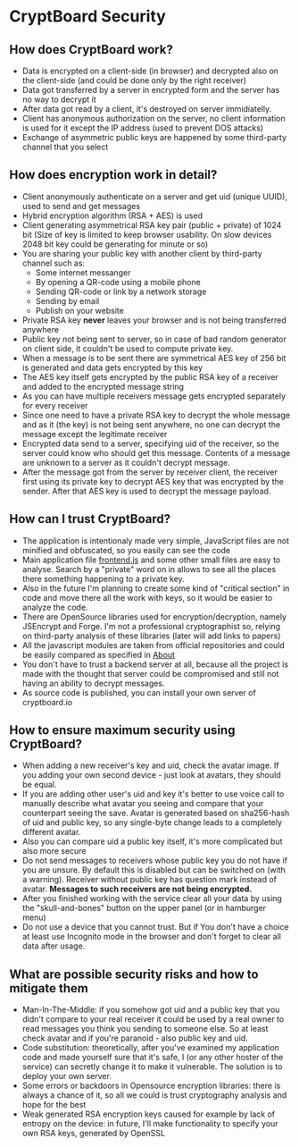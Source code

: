 # CryptBoard Security

## How does CryptBoard work?

* Data is encrypted on a client-side (in browser) and decrypted also on the client-side (and could be done only by the right receiver)
* Data got transferred by a server in encrypted form and the server has no way to decrypt it
* After data got read by a client, it's destroyed on server immidiatelly.
* Client has anonymous authorization on the server, no client information is used for it except the IP address (used to prevent DOS attacks)
* Exchange of asymmetric public keys are happened by some third-party channel that you select

## How does encryption work in detail?

* Client anonymously authenticate on a server and get uid (unique UUID), used to send and get messages
* Hybrid encryption algorithm (RSA + AES) is used
* Client generating asymmetrical RSA key pair (public + private) of 1024 bit (Size of key is limited to keep browser usability. On slow devices 2048 bit key could be generating for minute or so)
* You are sharing your public key with another client by third-party channel such as:
    * Some internet messanger
    * By opening a QR-code using a mobile phone
    * Sending QR-code or link by a network storage
    * Sending by email
    * Publish on your website
* Private RSA key **never** leaves your browser and is not being transferred anywhere
* Public key not being sent to server, so in case of bad random generator on client side, it couldn't be used to compute private key.
* When a message is to be sent there are symmetrical AES key of 256 bit is generated and data gets encrypted by this key
* The AES key itself gets encrypted by the public RSA key of a receiver and added to the encrypted message string
* As you can have multiple receivers message gets encrypted separately for every receiver
* Since one need to have a private RSA key to decrypt the whole message and as it (the key) is not being sent anywhere, no one can decrypt the message except the legitimate receiver
* Encrypted data send to a server, specifying uid of the receiver, so the server could know who should get this message. Contents of a message are unknown to a server as it couldn't decrypt message.
* After the message got from the server by receiver client, the receiver first using its private key to decrypt AES key that was encrypted by the sender. After that AES key is used to decrypt the message payload.

## How can I trust CryptBoard?

* The application is intentionaly made very simple, JavaScript files are not minified and obfuscated, so you easily can see the code
* Main application file <a href='/js/frontend.js' target=_blank>frontend.js</a> and some other small files are easy to analyse. Search by a "private" word on in allows to see all the places there something happening to a private key. 
* Also in the future I'm planning to create some kind of "critical section" in code and move there all the work with keys, so it would be easier to analyze the code.
* There are OpenSource libraries used for encryption/decryption, namely JSEncrypt and Forge. I'm not a professional cryptographist so, relying on third-party analysis of these libraries (later will add links to papers)
* All the javascript modules are taken from official repositories and could be easily compared as specified in <a href='/about' class="simple">About</a>
* You don't have to trust a backend server at all, because all the project is made with the thought that server could be compromised and still not having an ability to decrypt messages.
* As source code is published, you can install your own server of cryptboard.io

## How to ensure maximum security using CryptBoard?

* When adding a new receiver's key and uid, check the avatar image. If you adding your own second device - just look at avatars, they should be equal.
* If you are adding other user's uid and key it's better to use voice call to manually describe what avatar you seeing and compare that your counterpart seeing the save. Avatar is generated based on sha256-hash of uid and public key, so any single-byte change leads to a completely different avatar.
* Also you can compare uid a public key itself, it's more complicated but also more secure
* Do not send messages to receivers whose public key you do not have if you are unsure. By default this is disabled but can be switched on (with a warning). Receiver without public key has question mark instead of avatar. **Messages to such receivers are not being encrypted.**
* After you finished working with the service clear all your data by using the "skull-and-bones" button on the upper panel (or in hamburger menu)
* Do not use a device that you cannot trust. But if You don't have a choice at least use Incognito mode in the browser and don't forget to clear all data after usage.

## What are possible security risks and how to mitigate them

* Man-In-The-Middle: if you somehow got uid and a public key that you didn't compare to your real receiver it could be used by a real owner to read messages you think you sending to someone else. So at least check avatar and if you're paranoid - also public key and uid.
* Code substitution: theoretically, after you've examined my application code and made yourself sure that it's safe, I (or any other hoster of the service) can secretly change it to make it vulnerable. The solution is to deploy your own server.
* Some errors or backdoors in Opensource encryption libraries: there is always a chance of it, so all we could is trust cryptography analysis and hope for the best
* Weak generated RSA encryption keys caused for example by lack of entropy on the device: in future, I'll make functionality to specify your own RSA keys, generated by OpenSSL
